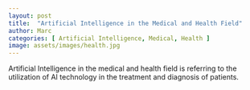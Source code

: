 ```yaml
---
layout: post
title:  "Artificial Intelligence in the Medical and Health Field"
author: Marc
categories: [ Artificial Intelligence, Medical, Health ]
image: assets/images/health.jpg
---
```

Artificial Intelligence in the medical and health field is referring to the utilization of AI technology in the treatment and diagnosis of patients. 
